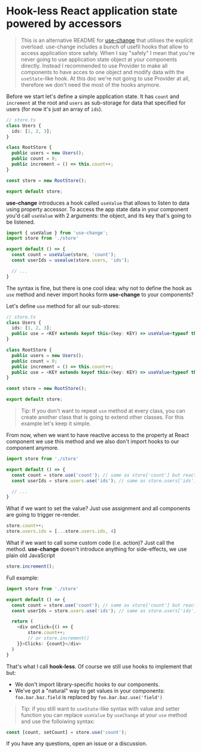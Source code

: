 # Hook-less React application state powered by accessors

> This is an alternative README for [use-change](https://github.com/finom/use-change) that utilises the explicit overload. use-change includes a bunch of usefil hooks that allow to access application store safely. When I say "safely" I mean that you're never going to use application state object at your components directly. Instead I recommended to use Provider to make all components to have acces to one object and modify data with the `useState`-like hook. At this doc we're not going to use Provider at all, therefore we don't need the most of the hooks anymore. 

Before we start let's define a simple application state. It has `count` and `increment` at the root and `users` as sub-storage for data that specified for users (for now it's just an array of `ids`). 

```ts
// store.ts
class Users {
  ids: [1, 2, 3];
}

class RootStore {
  public users = new Users();
  public count = 0;
  public increment = () => this.count++;
}

const store = new RootStore();

export default store;
```

**use-change** introduces a hook called `useValue` that allows to listen to data using property accessor. To access the app state data in your component you'd call `useValue` with 2 arguments: the object, and its key that's going to be listened.

```ts
import { useValue } from 'use-change';
import store from './store'

export default () => {
  const count = useValue(store, 'count');
  const userIds = usealue(store.users, 'ids');

  // ...
}
```

The syntax is fine, but there is one cool idea: why not to define the hook as `use` method and never import hooks form **use-change** to your components?

Let's define `use` method for all our sub-stores:

```ts
// store.ts
class Users {
  ids: [1, 2, 3];
  public use = <KEY extends keyof this>(key: KEY) => useValue<typeof this, KEY>(this, key);
}

class RootStore {
  public users = new Users();
  public count = 0;
  public increment = () => this.count++;
  public use = <KEY extends keyof this>(key: KEY) => useValue<typeof this, KEY>(this, key);
}

const store = new RootStore();

export default store;
```
    
> Tip: If you don't want to repeat `use` method at every class, you can create another class that is going to extend other classes. For this example let's keep it simple.

From now, when we want to have reactive access to the property at React component we use this method and we also don't import hooks to our component anymore.
    
```ts
import store from './store'

export default () => {
  const count = store.use('count'); // same as store['count'] but reactive
  const userIds = store.users.use('ids'); // same as store.users['ids'] but reactive

  // ...
}
```
    
    
What if we want to set the value? Just use assignment and all components are going to trigger re-render.
    
```ts
store.count++;
store.users.ids = [...store.users.ids, 4]
```
    
What if we want to call some custom code (i.e. action)? Just call the method. **use-change** doesn't introduce anything for side-effects, we use plain old JavaScript
    
```ts
store.increment();
```
    
Full example:
    
```ts
import store from './store'

export default () => {
  const count = store.use('count'); // same as store['count'] but reactive
  const userIds = store.users.use('ids'); // same as store.users['ids'] but reactive

  return (
    <div onClick={() => {
        store.count++;
        // or store.increment()
    }}>Clicks: {count}</div>
  )
}
```

That's what I call **hook-less**. Of course we still use hooks to implement that but:
    
- We don't import library-specific hooks to our components.
- We've got a "natural" way to get values in your components: `foo.bar.baz.field` is replaced by `foo.bar.baz.use('field')`
    
 > Tip: if you still want to `useState`-like syntax with value and setter function you can replace `useValue` by `useChange` at your `use` method and use the folloiwing syntax:
 
 ```ts
const [count, setCount] = store.use('count');
```

If you have any questions, open an issue or a discussion.

